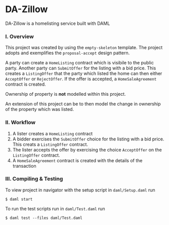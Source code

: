 # DA-Zillow
DA-Zillow is a homelisting service built with DAML

### I. Overview 
This project was created by using the `empty-skeleton` template. The project adopts and exemplifies the `proposal-accept` design pattern. 

A party can create a `HomeListing` contract which is visibile to the public party. Another party can `SubmitOffer` for the listing with a bid price. This creates a `ListingOffer` that the party which listed the home can then either `AcceptOffer` or `RejectOffer`. If the offer is accepted, a `HomeSaleAgreement` contract is created.

Ownership of property is **not** modelled within this project.

An extension of this project can be to then model the change in ownership of the property which was listed.

### II. Workflow
  1. A lister creates a `HomeListing` contract
  2. A bidder exercises the `SubmitOffer` choice for the listing with a bid price. This creats a `ListingOffer` contract.
  3. The lister accepts the offer by exercising the choice `AcceptOffer` on the `ListingOffer` contract.
  4. A `HomeSaleAgreement` contract is created with the details of the transaction

### III. Compiling & Testing
To view project in navigator with the setup script in `daml/Setup.daml` run
```
$ daml start
```

To run the test scripts run in `daml/Test.daml` run

```
$ daml test --files daml/Test.daml
```